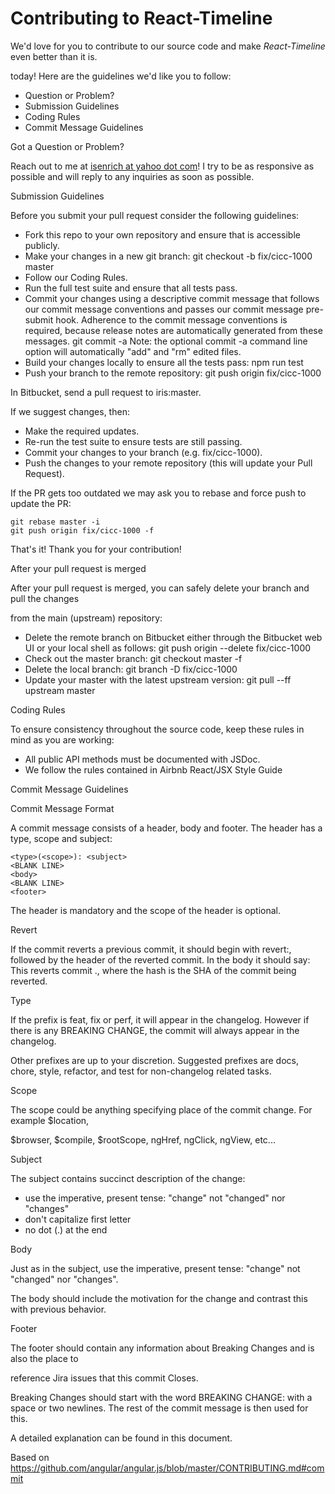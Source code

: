 # Contributing to React-Timeline

We'd love for you to contribute to our source code and make _React-Timeline_ even better than it is.

today! Here are the guidelines we'd like you to follow:

+ Question or Problem?
+ Submission Guidelines
+ Coding Rules
+ Commit Message Guidelines

<a name="question"></a> Got a Question or Problem?

Reach out to me at [isenrich at yahoo dot com](mailto:isenrich@yahoo.com)! I try to be as responsive as possible and will reply to any inquiries as soon as possible.

<a name="submit"></a> Submission Guidelines

Before you submit your pull request consider the following guidelines:

+ Fork this repo to your own repository and ensure that is accessible publicly.
+ Make your changes in a new git branch:
      git checkout -b fix/cicc-1000 master
+ Follow our Coding Rules.
+ Run the full test suite and ensure that all tests pass.
+ Commit your changes using a descriptive commit message that follows our
  commit message conventions and passes our commit message pre-submit hook. Adherence to the commit message conventions is required,
  because release notes are automatically generated from these messages.
        git commit -a
  Note: the optional commit -a command line option will automatically "add" and "rm" edited files.
+ Build your changes locally to ensure all the tests pass:
      npm run test
+ Push your branch to the remote repository:
      git push origin fix/cicc-1000

In Bitbucket, send a pull request to iris:master.

If we suggest changes, then:

+ Make the required updates.
+ Re-run the test suite to ensure tests are still passing.
+ Commit your changes to your branch (e.g. fix/cicc-1000).
+ Push the changes to your remote repository (this will update your Pull Request).

If the PR gets too outdated we may ask you to rebase and force push to update the PR:

    git rebase master -i
    git push origin fix/cicc-1000 -f

That's it! Thank you for your contribution!

After your pull request is merged

After your pull request is merged, you can safely delete your branch and pull the changes

from the main (upstream) repository:

+ Delete the remote branch on Bitbucket either through the Bitbucket web UI or your local shell as follows:
      git push origin --delete fix/cicc-1000
+ Check out the master branch:
      git checkout master -f
+ Delete the local branch:
      git branch -D fix/cicc-1000
+ Update your master with the latest upstream version:
      git pull --ff upstream master

<a name="rules"></a> Coding Rules

To ensure consistency throughout the source code, keep these rules in mind as you are working:

+ All public API methods must be documented with JSDoc.
+ We follow the rules contained in
  Airbnb React/JSX Style Guide

<a name="commit"></a> Commit Message Guidelines

Commit Message Format

A commit message consists of a header, body and footer.  The header has a type, scope and subject:

    <type>(<scope>): <subject>
    <BLANK LINE>
    <body>
    <BLANK LINE>
    <footer>

The header is mandatory and the scope of the header is optional.

Revert

If the commit reverts a previous commit, it should begin with revert:, followed by the header of the reverted commit. In the body it should say: This reverts commit <hash>., where the hash is the SHA of the commit being reverted.

Type

If the prefix is feat, fix or perf, it will appear in the changelog. However if there is any BREAKING CHANGE, the commit will always appear in the changelog.

Other prefixes are up to your discretion. Suggested prefixes are docs, chore, style, refactor, and test for non-changelog related tasks.

Scope

The scope could be anything specifying place of the commit change. For example $location,

$browser, $compile, $rootScope, ngHref, ngClick, ngView, etc...

Subject

The subject contains succinct description of the change:

+ use the imperative, present tense: "change" not "changed" nor "changes"
+ don't capitalize first letter
+ no dot (.) at the end

Body

Just as in the subject, use the imperative, present tense: "change" not "changed" nor "changes".

The body should include the motivation for the change and contrast this with previous behavior.

Footer

The footer should contain any information about Breaking Changes and is also the place to

reference Jira issues that this commit Closes.

Breaking Changes should start with the word BREAKING CHANGE: with a space or two newlines. The rest of the commit message is then used for this.

A detailed explanation can be found in this document.

Based on https://github.com/angular/angular.js/blob/master/CONTRIBUTING.md#commit

[commit-message-format]: https://docs.google.com/document/d/1QrDFcIiPjSLDn3EL15IJygNPiHORgU1_OOAqWjiDU5Y/edit#
